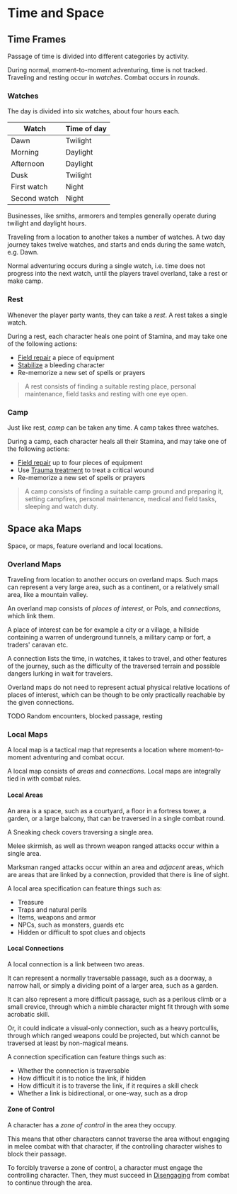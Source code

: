 # Time and Space

## Time Frames

Passage of time is divided into different categories by activity.

During normal, moment-to-moment adventuring, time is not tracked. Traveling and resting occur in *watches*. Combat occurs in *rounds*.

### Watches

The day is divided into six watches, about four hours each.

| Watch | Time of day |
|-|-|
| Dawn | Twilight |
| Morning | Daylight |
| Afternoon | Daylight |
| Dusk | Twilight |
| First watch | Night |
| Second watch | Night |

Businesses, like smiths, armorers and temples generally operate during twilight and daylight hours.

Traveling from a location to another takes a number of watches. A two day journey takes twelve watches, and starts and ends during the same watch, e.g. Dawn.

Normal adventuring occurs during a single watch, i.e. time does not progress into the next watch, until the players travel overland, take a rest or make camp.

### Rest

Whenever the player party wants, they can take a *rest*. A rest takes a single watch.

During a rest, each character heals one point of Stamina, and may take one of the following actions:

- [Field repair](characters#list-of-skills) a piece of equipment
- [Stabilize](characters#list-of-skills) a bleeding character
- Re-memorize a new set of spells or prayers

> A rest consists of finding a suitable resting place, personal maintenance, field tasks and resting with one eye open.

### Camp

Just like rest, *camp* can be taken any time. A camp takes three watches.

During a camp, each character heals all their Stamina, and may take one of the following actions:

- [Field repair](characters#list-of-skills) up to four pieces of equipment
- Use [Trauma treatment](characters#list-of-skills) to treat a critical wound
- Re-memorize a new set of spells or prayers

> A camp consists of finding a suitable camp ground and preparing it, setting campfires, personal maintenance, medical and field tasks, sleeping and watch duty.

## Space aka Maps

Space, or maps, feature overland and local locations.

### Overland Maps

Traveling from location to another occurs on overland maps. Such maps can represent a very large area, such as a continent, or a relatively small area, like a mountain valley.

An overland map consists of *places of interest*, or PoIs, and *connections*, which link them.

A place of interest can be for example a city or a village, a hillside containing a warren of underground tunnels, a military camp or fort, a traders' caravan etc.

A connection lists the time, in watches, it takes to travel, and other features of the journey, such as the difficulty of the traversed terrain and possible dangers lurking in wait for travelers.

Overland maps do not need to represent actual physical relative locations of places of interest, which can be though to be only practically reachable by the given connections.

TODO Random encounters, blocked passage, resting

### Local Maps

A local map is a tactical map that represents a location where moment-to-moment adventuring and combat occur.

A local map consists of *areas* and *connections*. Local maps are integrally tied in with combat rules.

#### Local Areas

An area is a space, such as a courtyard, a floor in a fortress tower, a garden, or a large balcony, that can be traversed in a single combat round.

A Sneaking check covers traversing a single area.

Melee skirmish, as well as thrown weapon ranged attacks occur within a single area.

Marksman ranged attacks occur within an area and *adjacent* areas, which are areas that are linked by a connection, provided that there is line of sight.

A local area specification can feature things such as:

- Treasure
- Traps and natural perils
- Items, weapons and armor
- NPCs, such as monsters, guards etc
- Hidden or difficult to spot clues and objects

#### Local Connections

A local connection is a link between two areas.

It can represent a normally traversable passage, such as a doorway, a narrow hall, or simply a dividing point of a larger area, such as a garden.

It can also represent a more difficult passage, such as a perilous climb or a small crevice, through which a nimble character might fit through with some acrobatic skill.

Or, it could indicate a visual-only connection, such as a heavy portcullis, through which ranged weapons could be projected, but which cannot be traversed at least by non-magical means.

A connection specification can feature things such as:

- Whether the connection is traversable
- How difficult it is to notice the link, if hidden
- How difficult it is to traverse the link, if it requires a skill check
- Whether a link is bidirectional, or one-way, such as a drop

#### Zone of Control

A character has a *zone of control* in the area they occupy.

This means that other characters cannot traverse the area without engaging in melee combat with that character, if the controlling character wishes to block their passage.

To forcibly traverse a zone of control, a character must engage the controlling character. Then, they must succeed in [Disengaging](combat#engagement-and-disengaging) from combat to continue through the area.
